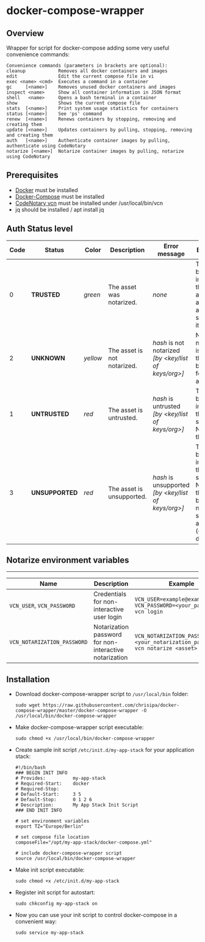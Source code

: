 # docker-compose-wrapper

Overview
--------
Wrapper for script for docker-compose adding some very useful convenience commands:
   ```
   Convenience commands (parameters in brackets are optional):
   cleanup            Removes all docker containers and images
   edit               Edit the current compose file in vi
   exec <name> <cmd>  Executes a command in a container
   gc     [<name>]    Removes unused docker containers and images
   inspect <name>     Show all container information in JSON format
   shell   <name>     Opens a bash terminal in a container
   show               Shows the current compose file
   stats  [<name>]    Print system usage statistics for containers
   status [<name>]    See 'ps' command
   renew  [<name>]    Renews containers by stopping, removing and creating them
   update [<name>]    Updates containers by pulling, stopping, removing and creating them
   auth   [<name>]    Authenticate container images by pulling, authenticate using CodeNotary
   notarize [<name>]  Notarize container images by pulling, notarize using CodeNotary
   ```

Prerequisites
-------------
* [Docker](https://docs.docker.com/engine/installation/) must be installed
* [Docker-Compose](https://docs.docker.com/compose/install/) must be installed
* [CodeNotary vcn](https://github.com/vchain-us/vcn) must be installed under /usr/local/bin/vcn
* jq should be installed / apt install jq

Auth Status level
-------------

Code | Status | Color | Description | Error message | Explanation
------------ | ------------- | ------------- | ------------ | ------------- | -------------
0 | **TRUSTED** | *green* | The asset was notarized. | *none* | The blockchain indicates that the asset is authentic and the signer trusts it.
2 | **UNKNOWN** | *yellow* | The asset is not notarized. | *hash* is not notarized *[by <key/list of keys/org>]* | No notarization is found on the blockchain for the asset.
1 | **UNTRUSTED** | *red* | The asset is untrusted. | *hash* is untrusted *[by <key/list of keys/org>]* | The  blockchain indicates that the signer DOES NOT trust the asset.
3 | **UNSUPPORTED** | *red* | The asset is unsupported. | *hash* is unsupported *[by <key/list of keys/org>]* | The blockchain indicates that the signer DOES NOT trust the asset because it is not supported anymore (e.g. deprecated).

## Notarize environment variables 
-------------

Name | Description | Example 
------------ | ------------- | -------------
`VCN_USER`, `VCN_PASSWORD` | Credentials for non-interactive user login | `VCN_USER=example@example.net VCN_PASSWORD=<your_password> vcn login`
`VCN_NOTARIZATION_PASSWORD` | Notarization password for non-interactive notarization | `VCN_NOTARIZATION_PASSWORD=<your_notarization_passphrase> vcn notarize <asset>`

Installation
------------
* Download docker-compose-wrapper script to `/usr/local/bin` folder:

   ```
   sudo wget https://raw.githubusercontent.com/chrisipa/docker-compose-wrapper/master/docker-compose-wrapper -O /usr/local/bin/docker-compose-wrapper
   ```
   
* Make docker-compose-wrapper script executable:   

   ```
   sudo chmod +x /usr/local/bin/docker-compose-wrapper
   ```
   
* Create sample init script `/etc/init.d/my-app-stack` for your application stack:

   ```
   #!/bin/bash
   ### BEGIN INIT INFO
   # Provides:          my-app-stack
   # Required-Start:    docker
   # Required-Stop:
   # Default-Start:     3 5
   # Default-Stop:      0 1 2 6
   # Description:       My App Stack Init Script
   ### END INIT INFO

   # set environment variables
   export TZ="Europe/Berlin"

   # set compose file location
   composeFile="/opt/my-app-stack/docker-compose.yml"

   # include docker-compose-wrapper script
   source /usr/local/bin/docker-compose-wrapper
   ```
   
* Make init script executable:   

   ```
   sudo chmod +x /etc/init.d/my-app-stack
   ```   
   
* Register init script for autostart:

   ```
   sudo chkconfig my-app-stack on
   ```
   
* Now you can use your init script to control docker-compose in a convenient way:

   ```
   sudo service my-app-stack
   ```
